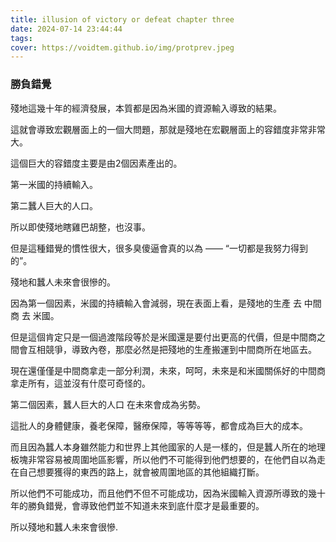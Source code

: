 ```yaml
---
title: illusion of victory or defeat chapter three
date: 2024-07-14 23:44:44
tags:
cover: https://voidtem.github.io/img/protprev.jpeg
---
```


### 勝負錯覺 

殘地這幾十年的經濟發展，本質都是因為米國的資源輸入導致的結果。

這就會導致宏觀層面上的一個大問題，那就是殘地在宏觀層面上的容錯度非常非常大。

這個巨大的容錯度主要是由2個因素產出的。

第一米國的持續輸入。

第二蠶人巨大的人口。

所以即使殘地瞎雞巴胡整，也沒事。

但是這種錯覺的慣性很大，很多臭傻逼會真的以為 —— “一切都是我努力得到的”。

殘地和蠶人未來會很慘的。

因為第一個因素，米國的持續輸入會減弱，現在表面上看，是殘地的生產 去 中間商 去 米國。

但是這個肯定只是一個過渡階段等於是米國還是要付出更高的代價，但是中間商之間會互相競爭，導致內卷，那麼必然是把殘地的生產搬運到中間商所在地區去。

現在還僅僅是中間商拿走一部分利潤，未來，呵呵，未來是和米國關係好的中間商拿走所有，這並沒有什麼可奇怪的。

第二個因素，蠶人巨大的人口 在未來會成為劣勢。

這批人的身體健康，養老保障，醫療保障，等等等等，都會成為巨大的成本。

而且因為蠶人本身雖然能力和世界上其他國家的人是一樣的，但是蠶人所在的地理板塊非常容易被周圍地區影響，所以他們不可能得到他們想要的，在他們自以為走在自己想要獲得的東西的路上，就會被周圍地區的其他組織打斷。

所以他們不可能成功，而且他們不但不可能成功，因為米國輸入資源所導致的幾十年的勝負錯覺，會導致他們並不知道未來到底什麼才是最重要的。

所以殘地和蠶人未來會很慘.